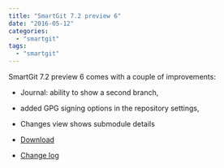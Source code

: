 ```yaml
---
title: "SmartGit 7.2 preview 6"
date: "2016-05-12"
categories: 
  - "smartgit"
tags: 
  - "smartgit"
---
```


SmartGit 7.2 preview 6 comes with a couple of improvements:

- Journal: ability to show a second branch,
- added GPG signing options in the repository settings,
- Changes view shows submodule details

- [Download](http://www.syntevo.com/smartgit/early-access)
- [Change log](http://www.syntevo.com/smartgit/changelog-eap.txt)
